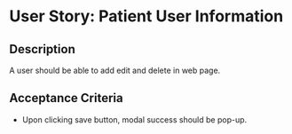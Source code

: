 # User Story: Patient User Information 
## Description
A user should be able to add edit and delete in web page.

## Acceptance Criteria
- Upon clicking save button, modal success should be pop-up.
